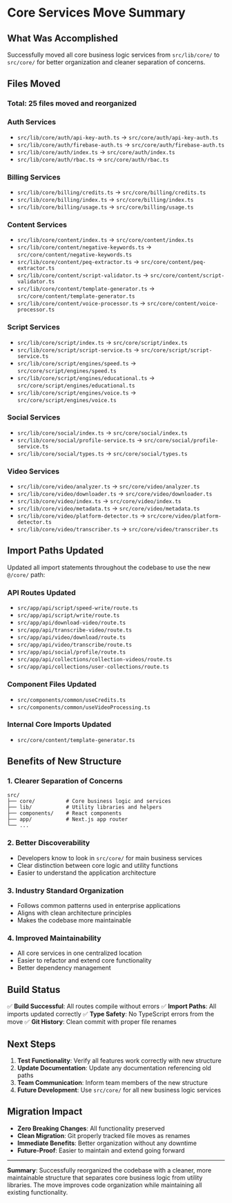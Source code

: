 # Core Services Move Summary

## What Was Accomplished

Successfully moved all core business logic services from `src/lib/core/` to `src/core/` for better organization and cleaner separation of concerns.

## Files Moved

### Total: 25 files moved and reorganized

### Auth Services

- `src/lib/core/auth/api-key-auth.ts` → `src/core/auth/api-key-auth.ts`
- `src/lib/core/auth/firebase-auth.ts` → `src/core/auth/firebase-auth.ts`
- `src/lib/core/auth/index.ts` → `src/core/auth/index.ts`
- `src/lib/core/auth/rbac.ts` → `src/core/auth/rbac.ts`

### Billing Services

- `src/lib/core/billing/credits.ts` → `src/core/billing/credits.ts`
- `src/lib/core/billing/index.ts` → `src/core/billing/index.ts`
- `src/lib/core/billing/usage.ts` → `src/core/billing/usage.ts`

### Content Services

- `src/lib/core/content/index.ts` → `src/core/content/index.ts`
- `src/lib/core/content/negative-keywords.ts` → `src/core/content/negative-keywords.ts`
- `src/lib/core/content/peq-extractor.ts` → `src/core/content/peq-extractor.ts`
- `src/lib/core/content/script-validator.ts` → `src/core/content/script-validator.ts`
- `src/lib/core/content/template-generator.ts` → `src/core/content/template-generator.ts`
- `src/lib/core/content/voice-processor.ts` → `src/core/content/voice-processor.ts`

### Script Services

- `src/lib/core/script/index.ts` → `src/core/script/index.ts`
- `src/lib/core/script/script-service.ts` → `src/core/script/script-service.ts`
- `src/lib/core/script/engines/speed.ts` → `src/core/script/engines/speed.ts`
- `src/lib/core/script/engines/educational.ts` → `src/core/script/engines/educational.ts`
- `src/lib/core/script/engines/voice.ts` → `src/core/script/engines/voice.ts`

### Social Services

- `src/lib/core/social/index.ts` → `src/core/social/index.ts`
- `src/lib/core/social/profile-service.ts` → `src/core/social/profile-service.ts`
- `src/lib/core/social/types.ts` → `src/core/social/types.ts`

### Video Services

- `src/lib/core/video/analyzer.ts` → `src/core/video/analyzer.ts`
- `src/lib/core/video/downloader.ts` → `src/core/video/downloader.ts`
- `src/lib/core/video/index.ts` → `src/core/video/index.ts`
- `src/lib/core/video/metadata.ts` → `src/core/video/metadata.ts`
- `src/lib/core/video/platform-detector.ts` → `src/core/video/platform-detector.ts`
- `src/lib/core/video/transcriber.ts` → `src/core/video/transcriber.ts`

## Import Paths Updated

Updated all import statements throughout the codebase to use the new `@/core/` path:

### API Routes Updated

- `src/app/api/script/speed-write/route.ts`
- `src/app/api/script/write/route.ts`
- `src/app/api/download-video/route.ts`
- `src/app/api/transcribe-video/route.ts`
- `src/app/api/video/download/route.ts`
- `src/app/api/video/transcribe/route.ts`
- `src/app/api/social/profile/route.ts`
- `src/app/api/collections/collection-videos/route.ts`
- `src/app/api/collections/user-collections/route.ts`

### Component Files Updated

- `src/components/common/useCredits.ts`
- `src/components/common/useVideoProcessing.ts`

### Internal Core Imports Updated

- `src/core/content/template-generator.ts`

## Benefits of New Structure

### 1. **Clearer Separation of Concerns**

```
src/
├── core/          # Core business logic and services
├── lib/           # Utility libraries and helpers
├── components/    # React components
├── app/           # Next.js app router
└── ...
```

### 2. **Better Discoverability**

- Developers know to look in `src/core/` for main business services
- Clear distinction between core logic and utility functions
- Easier to understand the application architecture

### 3. **Industry Standard Organization**

- Follows common patterns used in enterprise applications
- Aligns with clean architecture principles
- Makes the codebase more maintainable

### 4. **Improved Maintainability**

- All core services in one centralized location
- Easier to refactor and extend core functionality
- Better dependency management

## Build Status

✅ **Build Successful**: All routes compile without errors
✅ **Import Paths**: All imports updated correctly
✅ **Type Safety**: No TypeScript errors from the move
✅ **Git History**: Clean commit with proper file renames

## Next Steps

1. **Test Functionality**: Verify all features work correctly with new structure
2. **Update Documentation**: Update any documentation referencing old paths
3. **Team Communication**: Inform team members of the new structure
4. **Future Development**: Use `src/core/` for all new business logic services

## Migration Impact

- **Zero Breaking Changes**: All functionality preserved
- **Clean Migration**: Git properly tracked file moves as renames
- **Immediate Benefits**: Better organization without any downtime
- **Future-Proof**: Easier to maintain and extend going forward

---

**Summary**: Successfully reorganized the codebase with a cleaner, more maintainable structure that separates core business logic from utility libraries. The move improves code organization while maintaining all existing functionality.
